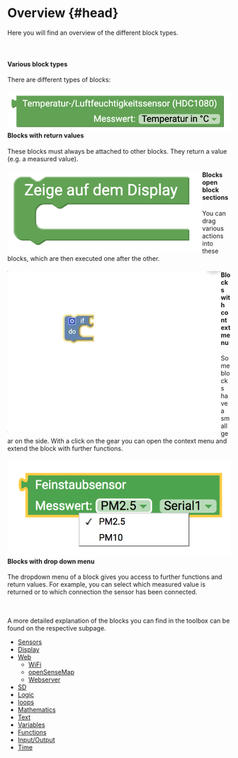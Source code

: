 # Overview {#head}

<div class="description">Here you will find an overview of the different block types.</div>

<div class="line">
    <br>
    <br>
</div>

#### Various block types

There are different types of blocks:

<div class="container">
    <div class="row">
        <div class="col-md-6">
            <img src="../pictures/blocks/sensors/sensors1.png" alt="block" align="left"></div>
        <div class="col-md-6">
        <h4>Blocks with return values </h4>
            These blocks must always be attached to other blocks. They return a value (e.g. a measured value).
         </div>
    </div>
</div>

<div class="container">
    <div class="row">
        <div class="col-md-6">
            <img src="../pictures/blocks/display/display2.png" alt="block" align="left"></div>
        <div class="col-md-6">
        <h4>Blocks open block sections</h4>
            You can drag various actions into these blocks, which are then executed one after the other.  
         </div>
    </div>
</div>

<div class="container">
    <div class="row">
        <div class="col-md-6">
            <img src="../pictures/blocks/logic/logic-gif-0.gif" alt="block" align="left"></div>
        <div class="col-md-6">
        <h4>Blocks with context menu</h4>
            Some blocks have a small gear on the side. With a click on the gear you can open the context menu and extend the block with further functions.
         </div>
    </div>
</div>

<div class="container">
    <div class="row">
        <div class="col-md-6">
            <img src="../pictures/blocks/dropdown.png" alt="block" align="left"></div>
        <div class="col-md-6">
        <h4>Blocks with drop down menu</h4>
            The dropdown menu of a block gives you access to further functions and return values. For example, you can select which measured value is returned or to which connection the sensor has been connected.
         </div>
    </div>
</div>

<div class="line">
    <br>
    <br>
</div>


A more detailed explanation of the blocks you can find in the toolbox can be found on the respective subpage. 

* [Sensors](../blocks/sensoren.md)
* [Display](../blocks/display.md)
* [Web](../blocks/web.md)
    - [WiFi](../blocks/wifi.md)
    - [openSenseMap](../blocks/opensensemap.md)
    - [Webserver](../blocks/webserver.md)
* [SD](../blocks/sd.md)
* [Logic](../blocks/logik.md)
* [loops](../blocks/loops.md)
* [Mathematics](../blocks/mathematik.md)
* [Text](../blocks/text.md)
* [Variables](../blocks/variablen.md)
* [Functions](../blocks/funktionen.md)
* [Input/Output](../blocks/Input_Output.md)
* [Time](../blocks/zeit.md)

